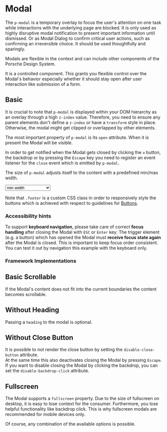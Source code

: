 # Modal

The `p-modal` is a temporary overlay to focus the user's attention on one task while interactions with the underlying page are blocked. It is only used as highly disruptive modal notification to present important information until dismissed. Or as Modal Dialog to confirm critical user actions, such as confirming an irreversible choice. It should be used thoughtfully and sparingly.

Modals are flexible in the context and can include other components of the Porsche Design System.

It is a controlled component.
This grants you flexible control over the Modal's behavior especially whether it should stay open after user interaction like submission of a form.

<TableOfContents></TableOfContents>

## Basic

It is crucial to note that `p-modal` is displayed within your DOM hierarchy as an overlay through a high `z-index` value. 
Therefore, you need to ensure any parent elements don't define a `z-index` or have a `transform` style in place. 
Otherwise, the modal might get clipped or overlapped by other elements.

The most important property of `p-modal` is its `open` attribute.  When it is present the Modal will be visible.
  
In order to get notified when the Modal gets closed by clicking the `x` button, the backdrop or by pressing the `Escape` key you need to register an event listener for the `close` event which is emitted by `p-modal`.

The size of `p-modal` adjusts itself to the content with a predefined min/max width.

<Playground :markup="basic">
  <select v-model="width">
    <option disabled>Select a modal width</option>
    <option value="minWidth">min width</option>
    <option value="maxWidth">max width</option>
  </select>
</Playground>

Note that `.footer` is a custom CSS class in order to responsively style the buttons which is achieved with respect to guidelines for [Buttons](components/button/usage).

### <p-icon name="accessibility" size="medium" color="notification-neutral" aria-hidden="true"></p-icon> Accessibility hints
To support **keyboard navigation**, please take care of correct **focus handling** after closing the Modal with `ESC` or `Enter` key:
The trigger element (e.g. a button) which has opened the Modal must **receive focus state again** after the Modal is closed. This is important to keep focus order consistent.
You can test it out by navigation this example with the keyboard only.

### Framework Implementations

<Playground :frameworkMarkup="frameworks"></Playground>

## Basic Scrollable

If the Modal's content does not fit into the current boundaries the content becomes scrollable.

<Playground :markup="scrollable"></Playground>

## Without Heading

Passing a `heading` to the modal is optional. 

<Playground :markup="withoutHeading"></Playground>

## Without Close Button

It is possible to not render the close button by setting the `disable-close-button` attribute.  
At the same time this also deactivates closing the Modal by pressing `Escape`.  
If you want to disable closing the Modal by clicking the backdrop, you can set the `disable-backdrop-click` attribute.

<Playground :markup="withoutCloseButton"></Playground>

## Fullscreen

The Modal supports a `fullscreen` property.
Due to the size of fullscreen on desktop, it is easy to lose context for the consumer. 
Furthermore, you lose helpful functionality like backdrop click. This is why fullscreen modals are recommended for mobile devices only.

<Playground :markup="fullscreen"></Playground>

Of course, any combination of the available options is possible.

<script lang="ts">
import Vue from 'vue';
import Component from 'vue-class-component';

@Component
export default class Code extends Vue {
  modals = [];
  width = 'minWidth';

  frameworks = {
    'vanilla-js': `modal.addEventListener('close', () => {
  modal.open = false;
});`,
    angular: `import { Component } from '@angular/core';

@Component({
  selector: 'modal-page',
  template: \`<p-modal [open]="isModalOpen" (close)="handleModalClose($event)">...</p-modal>\`,
})
export class ModalPage {
  isModalOpen = false;

  handleModalClose(e: CustomEvent<void>) {
    this.isModalOpen = false;
  }
}`,
    react: `import { useCallback, useState } from 'react';
import { PModal } from '@porsche-design-system/components-react';

const ModalPage = (): JSX.Element => {
  const [isModalOpen, setIsModalOpen] = useState<boolean>(false);
  const handleModalClose = useCallback(() => {
    setIsModalOpen(false);
  }, []);

  return <PModal open={isModalOpen} onClose={handleModalClose}>...</PModal>
}`,
  };

  mounted() {
    this.registerEvents();
    
    // workaround for iOS 13.x masking modal within example
    document.querySelectorAll('.example').forEach(el => el.style.overflow = 'visible');

    // workaround for iOS 13.x not respecting flex-wrap: wrap; correctly
    // timeout is needed for component to render 
    setTimeout(() => {
      document.getElementById('modal-scrollable').shadowRoot.querySelector('.root').style.alignSelf = 'start'
    }, 1000);
  }

  updated() {
    // event handling is registered again on every update since markup is changing and references are lost
    this.registerEvents();
  }

  registerEvents() {
    this.modals = Array.from(document.querySelectorAll('p-modal'));
    
    const buttonsOpen = Array.from(document.querySelectorAll('.playground .demo > p-button'));
    buttonsOpen.forEach((btn, index) => btn.addEventListener('click', () => this.openModal(index)));
    
    this.modals.forEach((modal, index) => {
      modal.addEventListener('close', () => this.closeModal(index));
      const buttons = Array.from(modal.querySelectorAll('p-button'));
      buttons.forEach((btn) => btn.addEventListener('click', () => this.closeModal(index)));
    });
  }


  get basic() {
    const content = this.width === 'maxWidth' ? '<div style="max-width: 100%; width: 100vw; height: 500px"><p-text>Some Content in responsive max width</p-text></div>' : '<p-text>Some Content</p-text>';
    
    return `<p-button type="button" aria="{ 'aria-haspopup': 'dialog' }">Open Modal</p-button>
<p-modal heading="Some Heading" open="false">
  ${content}
  <p-button-group class="footer">
    <p-button>Save</p-button>
    <p-button type="button" variant="tertiary">Close</p-button>
  </p-button-group>
</p-modal>`;}
  
  scrollable =
`<p-button type="button" aria="{ 'aria-haspopup': 'dialog' }">Open Modal</p-button>
<p-modal id="modal-scrollable" heading="Some Heading" open="false">
  <p-text>Some Content</p-text>
  <div style="height: 40vh;"></div>
  <p-text>More Content</p-text>
  <div style="height: 40vh;"></div>
  <p-text>Even More Content</p-text>
  <p-button-group class="footer">
    <p-button>Save</p-button>
    <p-button type="button" variant="tertiary">Close</p-button>
  </p-button-group>
</p-modal>`;

  withoutHeading =
`<p-button type="button" aria="{ 'aria-haspopup': 'dialog' }">Open Modal</p-button>
<p-modal open="false">
  <p-text>Some Content</p-text>
</p-modal>`;

  withoutCloseButton =
`<p-button type="button" aria="{ 'aria-haspopup': 'dialog' }">Open Modal</p-button>
<p-modal heading="Some Heading" disable-close-button open="false">
  <p-text>Some Content</p-text>
</p-modal>`;

  fullscreen =
`<p-button type="button" aria="{ 'aria-haspopup': 'dialog' }">Open Modal</p-button>
<p-modal heading="Some Heading" open="false" fullscreen="{ base: true, s: false }">
  <p-flex direction="column" class="fullscreen-container">
    <p-flex-item grow="1">
      <p-text>Some Content</p-text>
    </p-flex-item>
    <p-button-group class="footer">
      <p-button>Save</p-button>
      <p-button type="button" variant="tertiary">Close</p-button>
    </p-button-group>
  </p-flex>
</p-modal>`;

  openModal(index: number): void {
    this.modals[index].open = true;
  }
  
  closeModal(index: number): void {
    this.modals[index].open = false;
  }
}
</script>

<style scoped lang="scss">
  @import '~@porsche-design-system/utilities/scss';

  
  ::v-deep .footer {  
    padding: p-px-to-rem(32px) 0 0;
  }
  ::v-deep .fullscreen-container {
    flex: 1;
  }
</style>
